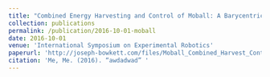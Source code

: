 ```yaml
---
title: "Combined Energy Harvesting and Control of Moball: A Barycentric Spherical Robot"
collection: publications
permalink: /publication/2016-10-01-moball
date: 2016-10-01
venue: 'International Symposium on Experimental Robotics'
paperurl: 'http://joseph-bowkett.com/files/Moball_Combined_Harvest_Control.pdf'
citation: 'Me, Me. (2016). “awdadwad” '
---
```

